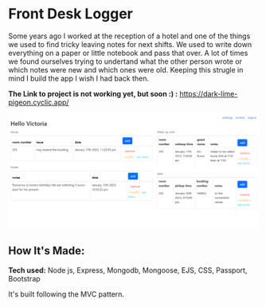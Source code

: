 # Front Desk Logger
Some years ago I worked at the reception of a hotel and one of the things we used to find tricky leaving notes for next shifts. We used to write down everything on a paper or little notebook and pass that over. A lot of times we found ourselves trying to undertand what the other person wrote or which notes were new and which ones were old. Keeping this strugle in mind I build the app I wish I had back then. 

**The Link to project is not working yet, but soon :) :** https://dark-lime-pigeon.cyclic.app/

![feed of the app](feed_img.png)

## How It's Made:

**Tech used:** Node js, Express, Mongodb, Mongoose, EJS, CSS, Passport, Bootstrap

It's built following the MVC pattern.


